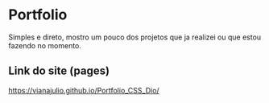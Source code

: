 # Portfolio

Simples e direto, mostro um pouco dos projetos que ja realizei ou que estou fazendo no momento.


## Link do site (pages)

https://vianajulio.github.io/Portfolio_CSS_Dio/
